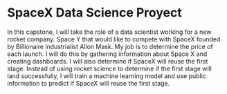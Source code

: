 # SpaceX Data Science Proyect
In this capstone, I will take the role of a data scientist working for a new rocket company. Space Y that would like to compete with SpaceX founded by Billionaire industrialist Allon Mask. My job is to determine the price of each launch. I will do this by gathering information about Space X and creating dashboards. I will also determine if SpaceX will reuse the first stage. Instead of using rocket science to determine if the first stage will land successfully, I will train a machine learning model and use public information to predict if SpaceX will reuse the first stage.
